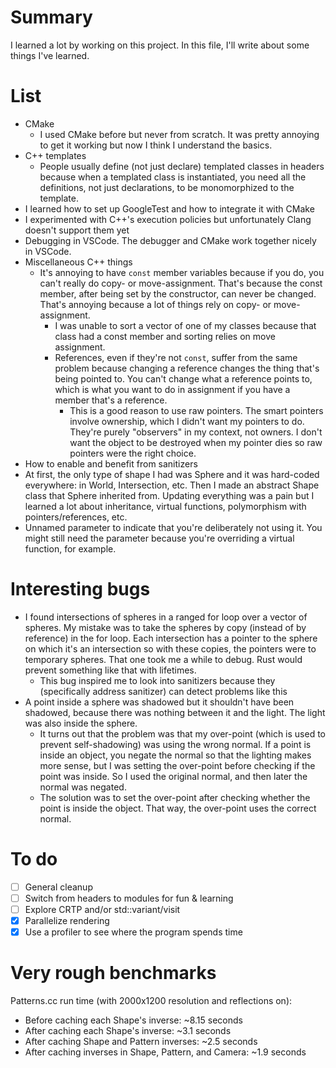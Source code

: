 # Summary

I learned a lot by working on this project. In this file, I'll write about some things I've learned.

# List

* CMake
    * I used CMake before but never from scratch. It was pretty annoying to get it working but now I think I understand
      the basics.
* C++ templates
    * People usually define (not just declare) templated classes in headers because when a templated class is
      instantiated, you need all the definitions, not just declarations, to be monomorphized to the template.
* I learned how to set up GoogleTest and how to integrate it with CMake
* I experimented with C++'s execution policies but unfortunately Clang doesn't support them yet
* Debugging in VSCode. The debugger and CMake work together nicely in VSCode.
* Miscellaneous C++ things
    * It's annoying to have `const` member variables because if you do, you can't really do copy- or move-assignment.
      That's because the const member, after being set by the constructor, can never be changed. That's annoying because
      a lot of things rely on copy- or move-assignment.
        * I was unable to sort a vector of one of my classes because that class had a const member and sorting relies on
          move assignment.
        * References, even if they're not `const`, suffer from the same problem because changing a reference changes the
          thing that's being pointed to. You can't change what a reference points to, which is what you want to do in
          assignment if you have a member that's a reference.
            * This is a good reason to use raw pointers. The smart pointers involve ownership, which I didn't want my
              pointers to do. They're purely "observers" in my context, not owners. I don't want the object to be
              destroyed when my pointer dies so raw pointers were the right choice.
* How to enable and benefit from sanitizers
* At first, the only type of shape I had was Sphere and it was hard-coded everywhere: in World, Intersection, etc. Then
  I made an abstract Shape class that Sphere inherited from. Updating everything was a pain but I learned a lot about
  inheritance, virtual functions, polymorphism with pointers/references, etc.
* Unnamed parameter to indicate that you're deliberately not using it. You might still need the parameter because you're
  overriding a virtual function, for example.

# Interesting bugs

* I found intersections of spheres in a ranged for loop over a vector of spheres. My mistake was to take the spheres by
  copy (instead of by reference) in the for loop. Each intersection has a pointer to the sphere on which it's an
  intersection so with these copies, the pointers were to temporary spheres. That one took me a while to debug. Rust
  would prevent something like that with lifetimes.
    * This bug inspired me to look into sanitizers because they (specifically address sanitizer) can detect problems
      like this
* A point inside a sphere was shadowed but it shouldn't have been shadowed, because there was nothing between it and the
  light. The light was also inside the sphere.
    * It turns out that the problem was that my over-point (which is used to prevent self-shadowing) was using the wrong
      normal. If a point is inside an object, you negate the normal so that the lighting makes more sense, but I was
      setting the over-point before checking if the point was inside. So I used the original normal, and then later the
      normal was negated.
    * The solution was to set the over-point after checking whether the point is inside the object. That way, the
      over-point uses the correct normal.

# To do

- [ ] General cleanup
- [ ] Switch from headers to modules for fun & learning
- [ ] Explore CRTP and/or std::variant/visit
- [x] Parallelize rendering
- [x] Use a profiler to see where the program spends time

# Very rough benchmarks

Patterns.cc run time (with 2000x1200 resolution and reflections on):

* Before caching each Shape's inverse: ~8.15 seconds
* After caching each Shape's inverse: ~3.1 seconds
* After caching Shape and Pattern inverses: ~2.5 seconds
* After caching inverses in Shape, Pattern, and Camera: ~1.9 seconds